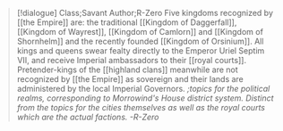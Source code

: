 >[!dialogue] Class;Savant Author;R-Zero
>Five kingdoms recognized by [[the Empire]] are: the traditional [[Kingdom of Daggerfall]], [[Kingdom of Wayrest]], [[Kingdom of Camlorn]] and [[Kingdom of Shornhelm]] and the recently founded [[Kingdom of Orsinium]]. All kings and queens swear fealty directly to the Emperor Uriel Septim VII, and receive Imperial ambassadors to their [[royal courts]]. Pretender-kings of the [[highland clans]] meanwhile are not recognized by [[the Empire]] as sovereign and their lands are administered by the local Imperial Governors.
>*;topics for the political realms, corresponding to Morrowind's House district system. Distinct from the topics for the cities themselves as well as the royal courts which are the actual factions. -R-Zero*